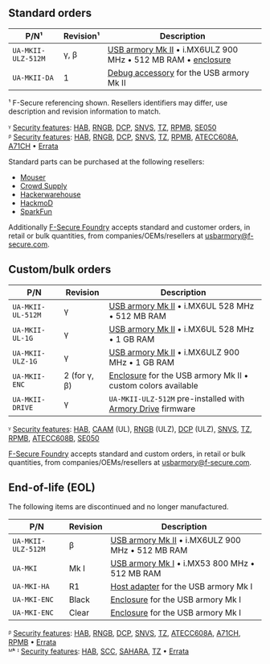 Standard orders
---------------

| P/N¹               | Revision¹ | Description                                                                                                                                                                                                  |
|--------------------|-----------|--------------------------------------------------------------------------------------------------------------------------------------------------------------------------------------------------------------|
| `UA-MKII-ULZ-512M` | γ, β      | [USB armory Mk II](https://github.com/usbarmory/usbarmory/wiki#usb-armory-mk-ii) • i.MX6ULZ 900 MHz • 512 MB RAM • [enclosure](https://github.com/usbarmory/usbarmory/wiki/Enclosures-(Mk-II)) |
| `UA-MKII-DA`       | 1         | [Debug accessory](https://github.com/usbarmory/usbarmory/tree/master/hardware/mark-two-debug-accessory) for the USB armory Mk II                                                                      |

¹ F-Secure referencing shown. Resellers identifiers may differ, use description and revision information to match.  

ᵞ [Security features](https://github.com/usbarmory/usbarmory/wiki/Hardware-security-features-(Mk-II)): [HAB](https://github.com/usbarmory/usbarmory/wiki/Hardware-security-features-(Mk-II)#high-assurance-boot-habv4), [RNGB](https://github.com/usbarmory/usbarmory/wiki/Hardware-security-features-(Mk-II)#random-number-generator-rngb---imx6ulz), [DCP](https://github.com/usbarmory/usbarmory/wiki/Hardware-security-features-(Mk-II)#data-co-processor-dcp---imx6ulz), [SNVS](https://github.com/usbarmory/usbarmory/wiki/Hardware-security-features-(Mk-II)#secure-non-volatile-storage-snvs), [TZ](https://github.com/usbarmory/usbarmory/wiki/Hardware-security-features-(Mk-II)#arm-trustzone), [RPMB](https://github.com/usbarmory/usbarmory/wiki/Hardware-security-features-(Mk-II)#emmc-replay-protected-memory-blocks-rpmb), [SE050](https://github.com/usbarmory/usbarmory/wiki/Hardware-security-features-(Mk-II)#external-secure-elements)  
ᵝ [Security features](https://github.com/usbarmory/usbarmory/wiki/Hardware-security-features-(Mk-II)): [HAB](https://github.com/usbarmory/usbarmory/wiki/Hardware-security-features-(Mk-II)#high-assurance-boot-habv4), [RNGB](https://github.com/usbarmory/usbarmory/wiki/Hardware-security-features-(Mk-II)#random-number-generator-rngb---imx6ulz), [DCP](https://github.com/usbarmory/usbarmory/wiki/Hardware-security-features-(Mk-II)#data-co-processor-dcp---imx6ulz), [SNVS](https://github.com/usbarmory/usbarmory/wiki/Hardware-security-features-(Mk-II)#secure-non-volatile-storage-snvs), [TZ](https://github.com/usbarmory/usbarmory/wiki/Hardware-security-features-(Mk-II)#arm-trustzone), [RPMB](https://github.com/usbarmory/usbarmory/wiki/Hardware-security-features-(Mk-II)#emmc-replay-protected-memory-blocks-rpmb), [ATECC608A](https://github.com/usbarmory/usbarmory/wiki/Hardware-security-features-(Mk-II)#external-secure-elements), [A71CH](https://github.com/usbarmory/usbarmory/wiki/Hardware-security-features-(Mk-II)#external-secure-elements) • [Errata](https://github.com/usbarmory/usbarmory/wiki/Errata-(Mk-II)#usb-armory-mk-ii-rev-%CE%B2)

Standard parts can be purchased at the following resellers:
* [Mouser](https://eu.mouser.com/new/f-secure/crowd-supply-usb-armorymkii)
* [Crowd Supply](https://www.crowdsupply.com/f-secure/usb-armory-mk-ii)
* [Hackerwarehouse](https://hackerwarehouse.com/product/usb-armory-mkii)
* [HackmoD](http://www.hackmod.de/USB-Armory-Stick-Mark-2)
* [SparkFun](https://www.sparkfun.com/products/16367)

Additionally [F-Secure Foundry](https://foundry.f-secure.com) accepts
standard and customer orders, in retail or bulk quantities, from companies/OEMs/resellers at usbarmory@f-secure.com.

Custom/bulk orders
------------------

| P/N                | Revision     | Description                                                                                                            |
|--------------------|--------------|------------------------------------------------------------------------------------------------------------------------|
| `UA-MKII-UL-512M`  | γ            | [USB armory Mk II](https://github.com/usbarmory/usbarmory/wiki#usb-armory-mk-ii) • i.MX6UL 528 MHz • 512 MB RAM |
| `UA-MKII-UL-1G`    | γ            | [USB armory Mk II](https://github.com/usbarmory/usbarmory/wiki#usb-armory-mk-ii) • i.MX6UL 528 MHz • 1 GB RAM   |
| `UA-MKII-ULZ-1G`   | γ            | [USB armory Mk II](https://github.com/usbarmory/usbarmory/wiki#usb-armory-mk-ii) • i.MX6ULZ 900 MHz • 1 GB RAM  |
| `UA-MKII-ENC`      | 2 (for γ, β) | [Enclosure](https://github.com/usbarmory/usbarmory/wiki/Enclosures-(Mk-II)) for the USB armory Mk II • custom colors available |
| `UA-MKII-DRIVE`    | γ            | `UA-MKII-ULZ-512M` pre-installed with [Armory Drive](https://github.com/usbarmory/armory-drive) firmware        |

ᵞ [Security features](https://github.com/usbarmory/usbarmory/wiki/Hardware-security-features-(Mk-II)): [HAB](https://github.com/usbarmory/usbarmory/wiki/Hardware-security-features-(Mk-II)#high-assurance-boot-habv4), [CAAM](https://github.com/usbarmory/usbarmory/wiki/Hardware-security-features-(Mk-II)#cryptographic-accelerator-and-assurance-module-caam---imx6ul) (UL), [RNGB](https://github.com/usbarmory/usbarmory/wiki/Hardware-security-features-(Mk-II)#random-number-generator-rngb---imx6ulz) (ULZ), [DCP](https://github.com/usbarmory/usbarmory/wiki/Hardware-security-features-(Mk-II)#data-co-processor-dcp---imx6ulz) (ULZ), [SNVS](https://github.com/usbarmory/usbarmory/wiki/Hardware-security-features-(Mk-II)#secure-non-volatile-storage-snvs), [TZ](https://github.com/usbarmory/usbarmory/wiki/Hardware-security-features-(Mk-II)#arm-trustzone), [RPMB](https://github.com/usbarmory/usbarmory/wiki/Hardware-security-features-(Mk-II)#emmc-replay-protected-memory-blocks-rpmb), [ATECC608B](https://github.com/usbarmory/usbarmory/wiki/Hardware-security-features-(Mk-II)#external-secure-elements), [SE050](https://github.com/usbarmory/usbarmory/wiki/Hardware-security-features-(Mk-II)#external-secure-elements)  

[F-Secure Foundry](https://foundry.f-secure.com) accepts
standard and custom orders, in retail or bulk quantities, from companies/OEMs/resellers at usbarmory@f-secure.com.

End-of-life (EOL)
-----------------

The following items are discontinued and no longer manufactured.

| P/N                | Revision | Description                                                                                                             |
|--------------------|----------|-------------------------------------------------------------------------------------------------------------------------|
| `UA-MKII-ULZ-512M` | β        | [USB armory Mk II](https://github.com/usbarmory/usbarmory/wiki#usb-armory-mk-ii) • i.MX6ULZ 900 MHz • 512 MB RAM |
| `UA-MKI`           | Mk I     | [USB armory Mk I](https://github.com/usbarmory/usbarmory/wiki#usb-armory-mk-i) • i.MX53 800 MHz • 512 MB RAM     |
| `UA-MKI-HA`        | R1       | [Host adapter](https://github.com/usbarmory/usbarmory/wiki/Host-adapter) for the USB armory Mk I                 |
| `UA-MKI-ENC`       | Black    | [Enclosure](https://github.com/usbarmory/usbarmory/wiki/Enclosures-(Mk-I)) for the USB armory Mk I               |
| `UA-MKI-ENC`       | Clear    | [Enclosure](https://github.com/usbarmory/usbarmory/wiki/Enclosures-(Mk-I)) for the USB armory Mk I               |

ᵝ [Security features](https://github.com/usbarmory/usbarmory/wiki/Hardware-security-features-(Mk-II)): [HAB](https://github.com/usbarmory/usbarmory/wiki/Hardware-security-features-(Mk-II)#high-assurance-boot-habv4), [RNGB](https://github.com/usbarmory/usbarmory/wiki/Hardware-security-features-(Mk-II)#random-number-generator-rngb---imx6ulz), [DCP](https://github.com/usbarmory/usbarmory/wiki/Hardware-security-features-(Mk-II)#data-co-processor-dcp---imx6ulz), [SNVS](https://github.com/usbarmory/usbarmory/wiki/Hardware-security-features-(Mk-II)#secure-non-volatile-storage-snvs), [TZ](https://github.com/usbarmory/usbarmory/wiki/Hardware-security-features-(Mk-II)#arm-trustzone), [ATECC608A](https://github.com/usbarmory/usbarmory/wiki/Hardware-security-features-(Mk-II)#external-secure-elements), [A71CH](https://github.com/usbarmory/usbarmory/wiki/Hardware-security-features-(Mk-II)#external-secure-elements), [RPMB](https://github.com/usbarmory/usbarmory/wiki/Hardware-security-features-(Mk-II)#emmc-replay-protected-memory-blocks-rpmb) • [Errata](https://github.com/usbarmory/usbarmory/wiki/Errata-(Mk-II)#usb-armory-mk-ii-rev-%CE%B2)  
ᴹᵏ ᴵ [Security features](https://github.com/usbarmory/usbarmory/wiki/Hardware-security-features-(Mk-I)): [HAB](https://github.com/usbarmory/usbarmory/wiki/Hardware-security-features-(Mk-I)#high-assurance-boot-habv4), [SCC](https://github.com/usbarmory/usbarmory/wiki/Hardware-security-features-(Mk-I)#security-controller-sccv2), [SAHARA](https://github.com/usbarmory/usbarmory/wiki/Hardware-security-features-(Mk-I)#cryptographic-accelerator-saharav4-lite), [TZ](https://github.com/usbarmory/usbarmory/wiki/Hardware-security-features-(Mk-I)#arm-trustzone) • [Errata](https://github.com/usbarmory/usbarmory/wiki/Errata-(Mk-I))
